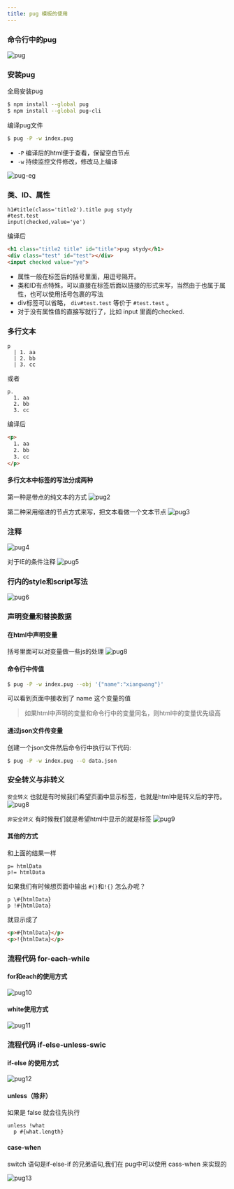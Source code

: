 ```yaml
---
title: pug 模板的使用
---
```


### 命令行中的pug

![pug](./someImg/pug.png)

### 安装pug

全局安装pug
```bash
$ npm install --global pug
$ npm install --global pug-cli
```

编译pug文件

```bash
$ pug -P -w index.pug
```

- `-P` 编译后的html便于查看，保留空白节点
- `-w` 持续监控文件修改，修改马上编译

![pug-eg](./someImg/pug-eg.png)

### 类、ID、属性

```
h1#title(class='title2').title pug stydy
#test.test
input(checked,value='ye')
```

编译后
```html
<h1 class="title2 title" id="title">pug stydy</h1>
<div class="test" id="test"></div>
<input checked value="ye">
```

- 属性一般在标签后的括号里面，用逗号隔开。
- 类和ID有点特殊，可以直接在标签后面以链接的形式来写，当然由于也属于属性，也可以使用括号包裹的写法
- div标签可以省略， `div#test.test` 等价于 `#test.test` 。
- 对于没有属性值的直接写就行了，比如 input 里面的checked.

### 多行文本

```
p
  | 1. aa
  | 2. bb
  | 3. cc
```
或者
```
p.
  1. aa
  2. bb
  3. cc
```
编译后
```html
<p>
  1. aa
  2. bb
  3. cc
</p>
```

#### 多行文本中标签的写法分成两种

第一种是带点的纯文本的方式
![pug2](./someImg/pug2.png)

第二种采用缩进的节点方式来写，把文本看做一个文本节点
![pug3](./someImg/pug3.png)

### 注释

![pug4](./someImg/pug4.png)

对于IE的条件注释
![pug5](./someImg/pug5.png)

### 行内的style和script写法

![pug6](./someImg/pug6.png)

### 声明变量和替换数据

#### 在html中声明变量

括号里面可以对变量做一些js的处理
![pug8](./someImg/pug8.png)

#### 命令行中传值

```bash
$ pug -P -w index.pug --obj '{"name":"xiangwang"}'
```
可以看到页面中接收到了 name 这个变量的值
>如果html中声明的变量和命令行中的变量同名，则html中的变量优先级高
>

#### 通过json文件传变量

创建一个json文件然后命令行中执行以下代码:
```bash
$ pug -P -w index.pug --O data.json
```

### 安全转义与非转义

`安全转义` 也就是有时候我们希望页面中显示标签，也就是html中是转义后的字符。
![pug8](./someImg/pug8.png)

`非安全转义` 有时候我们就是希望html中显示的就是标签
![pug9](./someImg/pug9.png)

#### 其他的方式

和上面的结果一样
```
p= htmlData
p!= htmlData
```

如果我们有时候想页面中输出 `#{}`和`!{}` 怎么办呢？

```
p \#{htmlData}
p !#{htmlData}
```
就显示成了

```html
<p>#{htmlData}</p>
<p>!{htmlData}</p>
```

### 流程代码 for-each-while

#### for和each的使用方式

![pug10](./someImg/pug10.png)

#### white使用方式

![pug11](./someImg/pug11.png)

### 流程代码 if-else-unless-swic

#### if-else 的使用方式

![pug12](./someImg/pug12.png)

#### unless（除非）

如果是 false 就会往先执行

```
unless !what
  p #{what.length}
```

#### case-when

switch 语句是if-else-if 的兄弟语句,我们在 pug中可以使用 cass-when 来实现的

![pug13](./someImg/pug13.png)
